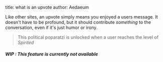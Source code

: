title: what is an upvote
author: Aedaeum

Like other sites, an upvote simply means you enjoyed a users message. It doesn't have to be profound, but it should contribute _something_ to the conversation, even if it's just humor or irony.

> This political poparatzi is unlocked when a user reaches the level of _Spirited_

##### WIP : This feature is currently not available
